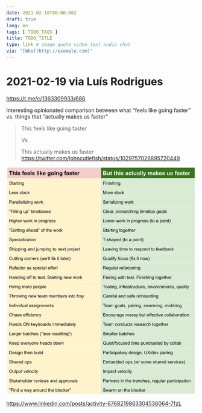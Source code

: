 ```yaml
---
date: 2021-02-18T00:00:00Z
draft: true
lang: en
tags: [ TODO_TAGS ]
title: TODO_TITLE
type: link # image quote video text audio chat
via: "[Who](http://example.com)"
---
```



# 2021-02-19 via Luís Rodrigues
https://t.me/c/1363309933/686

Interesting opinionated comparison between what “feels like going faster” vs. things that “actually makes us faster”

> This feels like going faster
>
> Vs.
>
> This actually makes us faster
https://twitter.com/johncutlefish/status/1029757026895720449

![2021-02-19 via Luís Rodrigues](2021-02-19%20via%20Luís%20Rodrigues.png)

https://www.linkedin.com/posts/activity-6768219863304536064-7fzL

